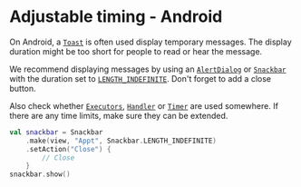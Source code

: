 # Adjustable timing - Android

On Android, a [`Toast`](https://developer.android.com/reference/android/widget/Toast) is often used display temporary messages. The display duration might be too short for people to read or hear the message.

We recommend displaying messages by using an [`AlertDialog`](https://developer.android.com/reference/androidx/appcompat/app/AlertDialog) or [`Snackbar`](https://developer.android.com/reference/com/google/android/material/snackbar/Snackbar) with the duration set to [`LENGTH_INDEFINITE`](https://developer.android.com/reference/com/google/android/material/snackbar/BaseTransientBottomBar#LENGTH_INDEFINITE). Don't forget to add a close button.

Also check whether [`Executors`](https://developer.android.com/reference/java/util/concurrent/Executors), [`Handler`](https://developer.android.com/reference/android/os/Handler) or [`Timer`](https://developer.android.com/reference/java/util/Timer) are used somewhere. If there are any time limits, make sure they can be extended.

```kotlin
val snackbar = Snackbar
    .make(view, "Appt", Snackbar.LENGTH_INDEFINITE)
    .setAction("Close") {
        // Close
    }
snackbar.show()
```
